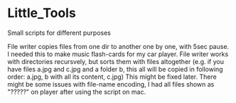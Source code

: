 # Little_Tools
Small scripts for different purposes

File writer copies files from one dir to another one by one, with 5sec pause. I needed this to make music flash-cards for my car player.
File writer works with directories recursvely, but sorts them with files altogether (e.g. if you have files a.jpg and c.jpg and a folder b, this all will be copied in following order: a.jpg, b with all its content, c.jpg) This might be fixed later.
There might be some issues with file-name encoding, I had all files shown as "?????" on player after using the script on mac.
